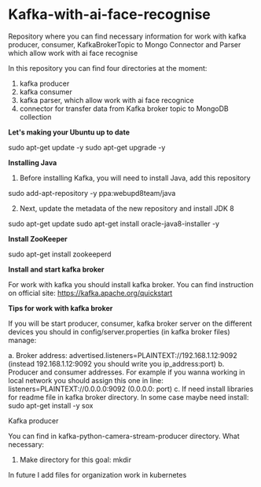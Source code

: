 # Kafka-with-ai-face-recognise
Repository where you can find necessary information for work with kafka producer, consumer, KafkaBrokerTopic to Mongo Connector and Parser which allow work with ai face recognise

In this repository you can find four directories at the moment: 
1. kafka producer
2. kafka consumer
3. kafka parser, which allow work with ai face recognice
4. connector for transfer data from Kafka broker topic to MongoDB collection

<b>Let's making your Ubuntu up to date</b>

sudo apt-get update -y
sudo apt-get upgrade -y

<b>Installing Java</b>

1. Before installing Kafka, you will need to install Java, add this repository

sudo add-apt-repository -y ppa:webupd8team/java

2. Next, update the metadata of the new repository and install JDK 8

sudo apt-get update
sudo apt-get install oracle-java8-installer -y

<b>Install ZooKeeper</b>

sudo apt-get install zookeeperd

<b>Install and start kafka broker</b>

For work with kafka you should install kafka broker. You can find instruction on official site: https://kafka.apache.org/quickstart

<b>Tips for work with kafka broker</b>

If you will be start producer, consumer, kafka broker server on the different devices you should in config/server.properties (in kafka broker files) manage: 

a. Broker address: advertised.listeners=PLAINTEXT://192.168.1.12:9092 (instead 192.168.1.12:9092 you should write you ip_address:port)
b. Producer and consumer addresses. For example if you wanna working in local network you should assign this one in line: listeners=PLAINTEXT://0.0.0.0:9092 (0.0.0.0: port)
c. If need install libraries for readme file in kafka broker directory. In some case maybe need install: sudo apt-get install -y sox

Kafka producer

You can find in kafka-python-camera-stream-producer directory. What necessary:
1. Make directory for this goal:
mkdir 

In future I add files for organization work in kubernetes
